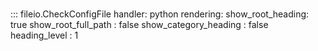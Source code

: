 # 
::: fileio.CheckConfigFile
    handler: python
    rendering:
      show_root_heading: true
      show_root_full_path : false
      show_category_heading : false
      heading_level : 1